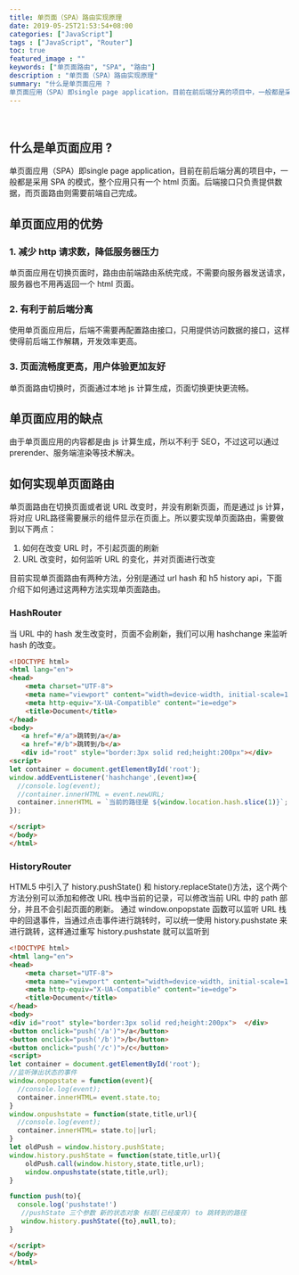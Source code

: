 ```yaml
---
title: 单页面（SPA）路由实现原理
date: 2019-05-25T21:53:54+08:00
categories: ["JavaScript"]
tags : ["JavaScript", "Router"]
toc: true
featured_image : ""
keywords: ["单页面路由", "SPA", "路由"]
description : "单页面（SPA）路由实现原理"
summary: "什么是单页面应用 ?
单页面应用（SPA）即single page application，目前在前后端分离的项目中，一般都是采用 SPA 的模式，整个应用只有一个 html 页面。后端接口只负责提供数据，而页面路由则需要前端自己完成。单页面应用的优势：1. 减少 http 请求数，降低服务器压力；2. 有利于前后端分离；3. 页面流畅度更高，用户体验更加友好。"
---
```

 
## 什么是单页面应用 ?

单页面应用（SPA）即single page application，目前在前后端分离的项目中，一般都是采用 SPA 的模式，整个应用只有一个 html 页面。后端接口只负责提供数据，而页面路由则需要前端自己完成。

## 单页面应用的优势

### 1. 减少 http 请求数，降低服务器压力
单页面应用在切换页面时，路由由前端路由系统完成，不需要向服务器发送请求，服务器也不用再返回一个 html 页面。
### 2. 有利于前后端分离
使用单页面应用后，后端不需要再配置路由接口，只用提供访问数据的接口，这样使得前后端工作解耦，开发效率更高。
### 3. 页面流畅度更高，用户体验更加友好
单页面路由切换时，页面通过本地 js 计算生成，页面切换更快更流畅。



## 单页面应用的缺点

由于单页面应用的内容都是由 js 计算生成，所以不利于 SEO，不过这可以通过 prerender、服务端渲染等技术解决。

## 如何实现单页面路由

单页面路由在切换页面或者说 URL 改变时，并没有刷新页面，而是通过 js 计算，将对应 URL路径需要展示的组件显示在页面上。所以要实现单页面路由，需要做到以下两点：
1. 如何在改变 URL 时，不引起页面的刷新
2. URL 改变时，如何监听 URL 的变化，并对页面进行改变

目前实现单页面路由有两种方法，分别是通过 url hash 和 h5 history api，下面介绍下如何通过这两种方法实现单页面路由。

### HashRouter
当 URL 中的 hash 发生改变时，页面不会刷新，我们可以用 hashchange 来监听 hash 的改变。

```html
<!DOCTYPE html>
<html lang="en">
<head>
    <meta charset="UTF-8">
    <meta name="viewport" content="width=device-width, initial-scale=1.0">
    <meta http-equiv="X-UA-Compatible" content="ie=edge">
    <title>Document</title>
</head>
<body>
   <a href="#/a">跳转到/a</a>
   <a href="#/b">跳转到/b</a>
   <div id="root" style="border:3px solid red;height:200px"></div>
<script>
let container = document.getElementById('root');
window.addEventListener('hashchange',(event)=>{
  //console.log(event);
  //container.innerHTML = event.newURL;
  container.innerHTML = `当前的路径是 ${window.location.hash.slice(1)}`;
});

</script>
</body>
</html>

```


### HistoryRouter
HTML5 中引入了 history.pushState() 和 history.replaceState()方法，这个两个方法分别可以添加和修改 URL 栈中当前的记录，可以修改当前 URL 中的 path 部分，并且不会引起页面的刷新。
通过 window.onpopstate 函数可以监听 URL 栈中的回退事件，当通过点击事件进行跳转时，可以统一使用 history.pushstate 来进行跳转，这样通过重写 history.pushstate 就可以监听到

```html
<!DOCTYPE html>
<html lang="en">
<head>
    <meta charset="UTF-8">
    <meta name="viewport" content="width=device-width, initial-scale=1.0">
    <meta http-equiv="X-UA-Compatible" content="ie=edge">
    <title>Document</title>
</head>
<body>
<div id="root" style="border:3px solid red;height:200px">  </div>
<button onclick="push('/a')">/a</button>
<button onclick="push('/b')">/b</button>
<button onclick="push('/c')">/c</button>
<script>
let container = document.getElementById('root');
//监听弹出状态的事件
window.onpopstate = function(event){
  //console.log(event);
  container.innerHTML= event.state.to;
}
window.onpushstate = function(state,title,url){
  //console.log(event);
  container.innerHTML= state.to||url;
}
let oldPush = window.history.pushState;
window.history.pushState = function(state,title,url){
    oldPush.call(window.history,state,title,url);
    window.onpushstate(state,title,url);
}

function push(to){
  console.log('pushstate!')
   //pushState 三个参数 新的状态对象 标题(已经废弃) to 跳转到的路径
   window.history.pushState({to},null,to);
}

</script>
</body>
</html>

```
